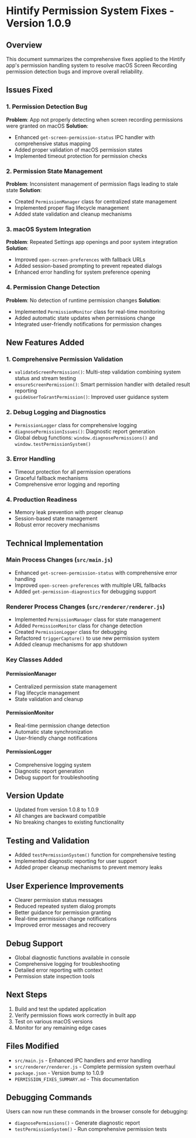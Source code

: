 # Hintify Permission System Fixes - Version 1.0.9

## Overview
This document summarizes the comprehensive fixes applied to the Hintify app's permission handling system to resolve macOS Screen Recording permission detection bugs and improve overall reliability.

## Issues Fixed

### 1. Permission Detection Bug
**Problem**: App not properly detecting when screen recording permissions were granted on macOS
**Solution**: 
- Enhanced `get-screen-permission-status` IPC handler with comprehensive status mapping
- Added proper validation of macOS permission states
- Implemented timeout protection for permission checks

### 2. Permission State Management
**Problem**: Inconsistent management of permission flags leading to stale state
**Solution**:
- Created `PermissionManager` class for centralized state management
- Implemented proper flag lifecycle management
- Added state validation and cleanup mechanisms

### 3. macOS System Integration
**Problem**: Repeated Settings app openings and poor system integration
**Solution**:
- Improved `open-screen-preferences` with fallback URLs
- Added session-based prompting to prevent repeated dialogs
- Enhanced error handling for system preference opening

### 4. Permission Change Detection
**Problem**: No detection of runtime permission changes
**Solution**:
- Implemented `PermissionMonitor` class for real-time monitoring
- Added automatic state updates when permissions change
- Integrated user-friendly notifications for permission changes

## New Features Added

### 1. Comprehensive Permission Validation
- `validateScreenPermission()`: Multi-step validation combining system status and stream testing
- `ensureScreenPermission()`: Smart permission handler with detailed result reporting
- `guideUserToGrantPermission()`: Improved user guidance system

### 2. Debug Logging and Diagnostics
- `PermissionLogger` class for comprehensive logging
- `diagnosePermissionIssues()`: Diagnostic report generation
- Global debug functions: `window.diagnosePermissions()` and `window.testPermissionSystem()`

### 3. Error Handling
- Timeout protection for all permission operations
- Graceful fallback mechanisms
- Comprehensive error logging and reporting

### 4. Production Readiness
- Memory leak prevention with proper cleanup
- Session-based state management
- Robust error recovery mechanisms

## Technical Implementation

### Main Process Changes (`src/main.js`)
- Enhanced `get-screen-permission-status` with comprehensive error handling
- Improved `open-screen-preferences` with multiple URL fallbacks
- Added `get-permission-diagnostics` for debugging support

### Renderer Process Changes (`src/renderer/renderer.js`)
- Implemented `PermissionManager` class for state management
- Added `PermissionMonitor` class for change detection
- Created `PermissionLogger` class for debugging
- Refactored `triggerCapture()` to use new permission system
- Added cleanup mechanisms for app shutdown

### Key Classes Added

#### PermissionManager
- Centralized permission state management
- Flag lifecycle management
- State validation and cleanup

#### PermissionMonitor
- Real-time permission change detection
- Automatic state synchronization
- User-friendly change notifications

#### PermissionLogger
- Comprehensive logging system
- Diagnostic report generation
- Debug support for troubleshooting

## Version Update
- Updated from version 1.0.8 to 1.0.9
- All changes are backward compatible
- No breaking changes to existing functionality

## Testing and Validation
- Added `testPermissionSystem()` function for comprehensive testing
- Implemented diagnostic reporting for user support
- Added proper cleanup mechanisms to prevent memory leaks

## User Experience Improvements
- Clearer permission status messages
- Reduced repeated system dialog prompts
- Better guidance for permission granting
- Real-time permission change notifications
- Improved error messages and recovery

## Debug Support
- Global diagnostic functions available in console
- Comprehensive logging for troubleshooting
- Detailed error reporting with context
- Permission state inspection tools

## Next Steps
1. Build and test the updated application
2. Verify permission flows work correctly in built app
3. Test on various macOS versions
4. Monitor for any remaining edge cases

## Files Modified
- `src/main.js` - Enhanced IPC handlers and error handling
- `src/renderer/renderer.js` - Complete permission system overhaul
- `package.json` - Version bump to 1.0.9
- `PERMISSION_FIXES_SUMMARY.md` - This documentation

## Debugging Commands
Users can now run these commands in the browser console for debugging:
- `diagnosePermissions()` - Generate diagnostic report
- `testPermissionSystem()` - Run comprehensive permission tests
